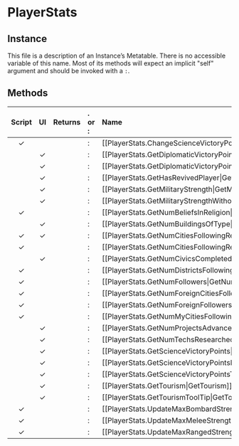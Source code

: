 # PlayerStats
## Instance
This file is a description of an Instance’s Metatable. There is no accessible variable of this name. Most of its methods will expect an implicit "self" argument and should be invoked with a `:`.

## Methods
| Script | UI  | Returns | . or : | Name | Arguments |
|:------:|:---:| -------:|:---- |:---- |:--------- |
|✓| | |:|[[PlayerStats.ChangeScienceVictoryPoints\|ChangeScienceVictoryPoints]]| |
| |✓| |:|[[PlayerStats.GetDiplomaticVictoryPoints\|GetDiplomaticVictoryPoints]]| |
| |✓| |:|[[PlayerStats.GetDiplomaticVictoryPointsTooltip\|GetDiplomaticVictoryPointsTooltip]]| |
| |✓| |:|[[PlayerStats.GetHasRevivedPlayer\|GetHasRevivedPlayer]]| |
| |✓| |:|[[PlayerStats.GetMilitaryStrength\|GetMilitaryStrength]]| |
| |✓| |:|[[PlayerStats.GetMilitaryStrengthWithoutTreasury\|GetMilitaryStrengthWithoutTreasury]]| |
|✓| | |:|[[PlayerStats.GetNumBeliefsInReligion\|GetNumBeliefsInReligion]]| |
| |✓| |:|[[PlayerStats.GetNumBuildingsOfType\|GetNumBuildingsOfType]]| |
|✓|✓| |:|[[PlayerStats.GetNumCitiesFollowingReligion\|GetNumCitiesFollowingReligion]]| |
|✓| | |:|[[PlayerStats.GetNumCitiesFollowingReligionWithWonder\|GetNumCitiesFollowingReligionWithWonder]]| |
| |✓| |:|[[PlayerStats.GetNumCivicsCompleted\|GetNumCivicsCompleted]]| |
|✓| | |:|[[PlayerStats.GetNumDistrictsFollowingReligion\|GetNumDistrictsFollowingReligion]]| |
|✓| | |:|[[PlayerStats.GetNumFollowers\|GetNumFollowers]]| |
|✓| | |:|[[PlayerStats.GetNumForeignCitiesFollowingReligion\|GetNumForeignCitiesFollowingReligion]]| |
|✓| | |:|[[PlayerStats.GetNumForeignFollowers\|GetNumForeignFollowers]]| |
|✓| | |:|[[PlayerStats.GetNumMyCitiesFollowingSpecificReligion\|GetNumMyCitiesFollowingSpecificReligion]]| |
| |✓| |:|[[PlayerStats.GetNumProjectsAdvanced\|GetNumProjectsAdvanced]]| |
| |✓| |:|[[PlayerStats.GetNumTechsResearched\|GetNumTechsResearched]]| |
| |✓| |:|[[PlayerStats.GetScienceVictoryPoints\|GetScienceVictoryPoints]]| |
| |✓| |:|[[PlayerStats.GetScienceVictoryPointsPerTurn\|GetScienceVictoryPointsPerTurn]]| |
| |✓| |:|[[PlayerStats.GetScienceVictoryPointsTotalNeeded\|GetScienceVictoryPointsTotalNeeded]]| |
| |✓| |:|[[PlayerStats.GetTourism\|GetTourism]]| |
| |✓| |:|[[PlayerStats.GetTourismToolTip\|GetTourismToolTip]]| |
|✓| | |:|[[PlayerStats.UpdateMaxBombardStrengthTrained\|UpdateMaxBombardStrengthTrained]]| |
|✓| | |:|[[PlayerStats.UpdateMaxMeleeStrengthTrained\|UpdateMaxMeleeStrengthTrained]]| |
|✓| | |:|[[PlayerStats.UpdateMaxRangedStrengthTrained\|UpdateMaxRangedStrengthTrained]]| |
